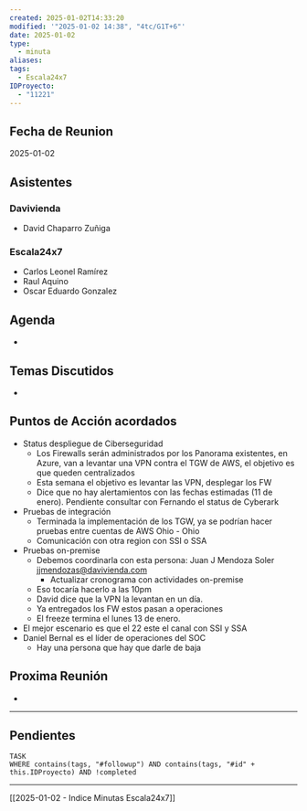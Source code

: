```yaml
---
created: 2025-01-02T14:33:20
modified: '"2025-01-02 14:38", "4tc/G1T+6"'
date: 2025-01-02
type:
  - minuta
aliases: 
tags:
  - Escala24x7
IDProyecto:
  - "11221"
---
```

## Fecha de Reunion
2025-01-02

## Asistentes

### Davivienda
* David Chaparro Zuñiga
### Escala24x7
- Carlos Leonel Ramírez
-  Raul Aquino
- Oscar Eduardo Gonzalez

## Agenda
* 
## Temas Discutidos
*  

## Puntos de Acción acordados
- Status despliegue de Ciberseguridad
	- Los Firewalls serán administrados por los Panorama existentes, en Azure, van a levantar  una VPN contra el TGW de AWS, el objetivo es que queden centralizados
	- Esta semana el objetivo es levantar las VPN, desplegar los FW 
	- Dice que no hay alertamientos con las fechas estimadas (11 de enero). Pendiente consultar con Fernando el status de Cyberark
- Pruebas de integración
	- Terminada la implementación de los TGW, ya se podrían hacer pruebas entre cuentas de AWS Ohio - Ohio
	- Comunicación con otra region con SSI o SSA
- Pruebas on-premise
	- Debemos coordinarla con esta persona:  Juan J Mendoza Soler <jjmendozas@davivienda.com> 
		- Actualizar cronograma con actividades on-premise
	- Eso tocaría hacerlo a las 10pm
	- David dice que la VPN la levantan en un día.
	- Ya entregados los FW estos pasan a operaciones
	- El freeze termina el lunes 13 de enero.
- El mejor escenario es que el 22 este el canal con SSI y SSA
- Daniel Bernal es el líder de operaciones del SOC
	- Hay una persona que hay que darle de baja
## Proxima Reunión
*   

--- 
## Pendientes

```dataview
TASK
WHERE contains(tags, "#followup") AND contains(tags, "#id" + this.IDProyecto) AND !completed
```

---
[[2025-01-02 - Indice Minutas Escala24x7]]
